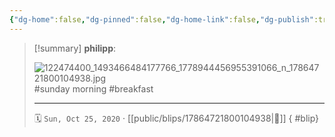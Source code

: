 ```yaml
---
{"dg-home":false,"dg-pinned":false,"dg-home-link":false,"dg-publish":true,"tags":["dgblip"],"disabled rules":["yaml-title","yaml-title-alias","file-name-heading"],"title":"philipp on instagram @ 2020-10-25","created-date":"2020-10-25T06:26:00","updated-date":"2025-05-02T17:43:07","dg-path":"blips/17864721800104938.md","permalink":"/blips/17864721800104938/","dgPassFrontmatter":true}
---
```


> [!summary] **philipp**:
>
> ![122474400_1493466484177766_1778944456955391066_n_17864721800104938.jpg](/img/user/attachments/122474400_1493466484177766_1778944456955391066_n_17864721800104938.jpg)
> #sunday morning #breakfast
> - - -
>
> 🗓️ `Sun, Oct 25, 2020` · [[public/blips/17864721800104938\|🔗]]
{ #blip}

